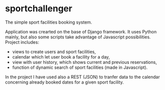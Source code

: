 # sportchallenger
The simple sport facilities booking system.

Application was crearted on the base of Django framework. 
It uses Python mainly, but also some scripts take advantage of Javascript possibilities.
Project includes:
- views to create users and sport facilities,
- calendar which let user book a facility for a day,
- view with user history, which shows current and previous reservations,
- function of dynamic search of sport facilities (made in Javascript).

In the project I have used also a REST (JSON) to tranfer data to the calendar concerning already booked dates
for a given sport facility.
